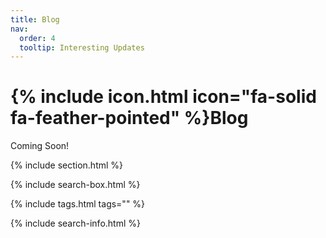 ```yaml
---
title: Blog
nav:
  order: 4
  tooltip: Interesting Updates
---
```


# {% include icon.html icon="fa-solid fa-feather-pointed" %}Blog

Coming Soon!

{% include section.html %}

{% include search-box.html %}

{% include tags.html tags="" %}

{% include search-info.html %}

